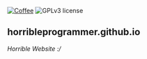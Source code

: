 [![Coffee](https://badgen.net/badge/icon/buymeacoffee?icon=buymeacoffee&label)](https://buymeacoffee.com/horribleProgram)
![GPLv3 license](https://img.shields.io/badge/HorribleLicense-HL-blue)


## horribleprogrammer.github.io

_Horrible Website :/_

